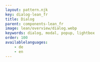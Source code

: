 ```yaml
---
layout: pattern.njk
key: dialog-lean_fr
title: Dialog
parent: components-lean_fr
image: lean/overview/dialog.webp
keywords: dialog, modal, popup, lightbox
order: 100
availablelanguages: 
    - de
    - en
---
```

